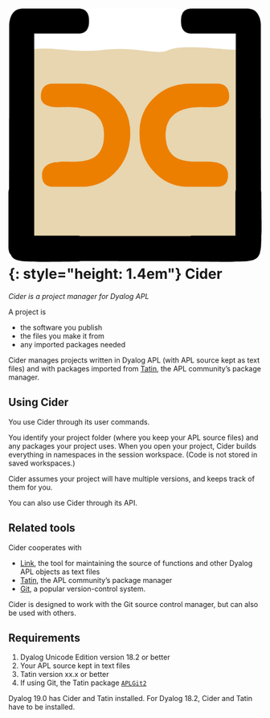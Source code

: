 # ![Cider logo](img/cider-logo.png){: style="height: 1.4em"} Cider

_Cider is a project manager for Dyalog APL_

A project is

-   the software you publish
-   the files you make it from
-   any imported packages needed

Cider manages projects written in Dyalog APL (with APL source kept as text files) and with packages imported from [Tatin](https://tatin.dev), the APL community’s package manager.


## Using Cider

You use Cider through its user commands.

You identify your project folder (where you keep your APL source files) and any packages your project uses. When you open your project, Cider builds everything in namespaces in the session workspace.
(Code is not stored in saved workspaces.)

Cider assumes your project will have multiple versions, and keeps track of them for you.

You can also use Cider through its API.


## Related tools

Cider cooperates with

-    [Link](https://dyalog.github.io/link), the tool for maintaining the source of functions and other Dyalog APL objects as text files
-    [Tatin](https://tatin.dev), the APL community’s package manager
-    [Git](https://git-scm.com), a popular version-control system. 

Cider is designed to work with the Git source control manager, but can also be used with others.


## Requirements

1.  Dyalog Unicode Edition version 18.2 or better
1.  Your APL source kept in text files
1.  Tatin version xx.x or better
1.  If using Git, the Tatin package [`APLGit2`](https://github.com/aplteam/APLGit2)

Dyalog 19.0 has Cider and Tatin installed.
For Dyalog 18.2, Cider and Tatin have to be installed.

